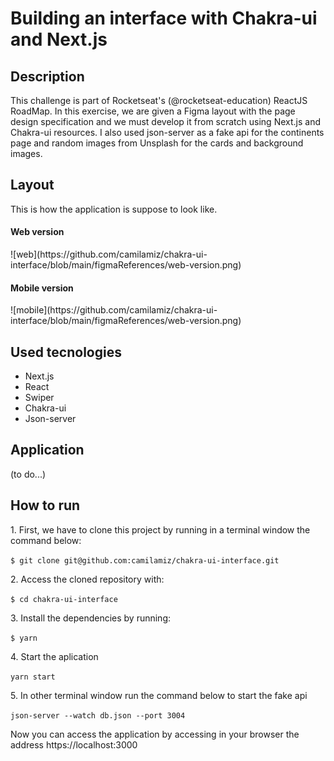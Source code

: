 <h1>Building an interface with Chakra-ui and Next.js</h1>

<h2>Description</h2>
This challenge is part of Rocketseat's (@rocketseat-education) ReactJS RoadMap. 
In this exercise, we are given a Figma layout with the page design specification and we must develop it from scratch using Next.js and Chakra-ui resources. I also used json-server as a fake api for the continents page and random images from Unsplash for the cards and background images.

<h2>Layout</h2>
This is how the application is suppose to look like.
<h4>Web version</h4>
![web](https://github.com/camilamiz/chakra-ui-interface/blob/main/figmaReferences/web-version.png)

<h4>Mobile version</h4>
![mobile](https://github.com/camilamiz/chakra-ui-interface/blob/main/figmaReferences/web-version.png)

<h2>Used tecnologies</h2>
<ul>
  <li>Next.js</li>
  <li>React</li>
  <li>Swiper</li>
  <li>Chakra-ui</li>
  <li>Json-server</li>
</ul>
  
<h2>Application</h2>
(to do...)

<h2>How to run</h2>
<p>1. First, we have to clone this project by running in a terminal window the command below:<p>
<code>$ git clone git@github.com:camilamiz/chakra-ui-interface.git</code>
  
<p>2. Access the cloned repository with:</p>
<code>$ cd chakra-ui-interface</code>

<p>3. Install the dependencies by running:</p>
<code>$ yarn</code>

<p>4. Start the aplication</p>
<code>yarn start</code>

<p>5. In other terminal window run the command below to start the fake api</p>
<code>json-server --watch db.json --port 3004</code>

Now you can access the application by accessing in your browser the address https://localhost:3000
